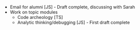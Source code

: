 * Email for alumni [JS] - Draft complete, discussing with Sarah
* Work on topic modules
    * Code archeology [TS]
    * Analytic thinking/debugging [JS] - First draft complete

